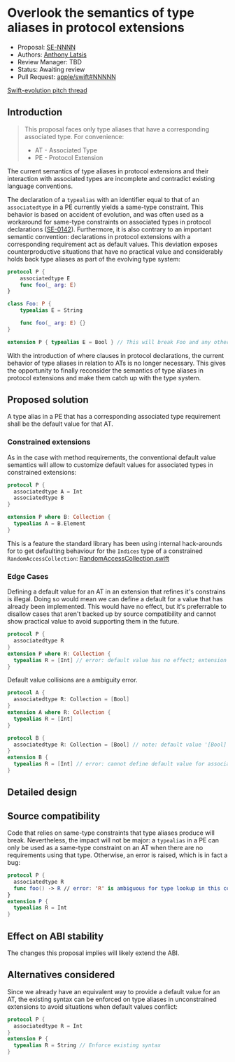 # Overlook the semantics of type aliases in protocol extensions

* Proposal: [SE-NNNN](NNNN-filename.md)
* Authors: [Anthony Latsis](https://github.com/AnthonyLatsis)
* Review Manager: TBD
* Status: Awaiting review
* Pull Request: [apple/swift#NNNNN]()

[Swift-evolution pitch thread](https://forums.swift.org/t/disallow-type-aliases-in-protocols/11965?u=anthonylatsis)

## Introduction

> This proposal faces only type aliases that have a corresponding associated type.
> For convenience:
> * AT - Associated Type
> * PE - Protocol Extension

The current semantics of type aliases in protocol extensions and their interaction with associated types are incomplete and contradict existing language conventions.

The declaration of a `typealias` with an identifier equal to that of an `associatedtype` in a PE currently yields a same-type constraint. This behavior is based on accident of evolution, and was often used as a workaround for same-type constraints on associated types in protocol declarations ([SE-0142](https://github.com/apple/swift-evolution/blob/master/proposals/0142-associated-types-constraints.md)). Furthermore, it is also contrary to an important semantic convention: declarations in protocol extensions with a corresponding requirement act as default values. This deviation exposes counterproductive situations that have no practical value and considerably holds back type aliases as part of the evolving type system:

```swift
protocol P {
    associatedtype E
    func foo(_ arg: E)
}

class Foo: P {
    typealias E = String

    func foo(_ arg: E) {}
}

extension P { typealias E = Bool } // This will break Foo and any other conformances to P and its descendants.
```

With the introduction of where clauses in protocol declarations, the current behavior of type aliases in relation to ATs is no longer necessary. This gives the opportunity to finally reconsider the semantics of type aliases in protocol extensions and make them catch up with the type system.

## Proposed solution

A type alias in a PE that has a corresponding associated type requirement shall be the default value for that AT. 

### Constrained extensions

As in the case with method requirements, the conventional default value semantics will allow to customize default values for associated types in constrained extensions:

``` swift
protocol P {
  associatedtype A = Int
  associatedtype B
}

extension P where B: Collection {
  typealias A = B.Element
}
```
This is a feature the standard library has been using internal hack-arounds for to get defaulting behaviour for the `Indices` type of a constrained `RandomAccessCollection`: [RandomAccessCollection.swift](https://github.com/apple/swift/blob/master/stdlib/public/core/RandomAccessCollection.swift#L270-L273)

### Edge Cases

Defining a default value for an AT in an extension that refines it's constrains is illegal. Doing so would mean we can define a default for a value that has already been implemented. This would have no effect, but it's preferrable to disallow cases that aren't backed up by source compatibility and cannot show practical value to avoid supporting them in the future.

``` swift
protocol P {
  associatedtype R
}
extension P where R: Collection { 
  typealias R = [Int] // error: default value has no effect; extension constrined with 'R' implies an existing value for 'R'.
}
```

Default value collisions are a ambiguity error.
``` swift
protocol A {
  associatedtype R: Collection = [Bool] 
}
extension A where R: Collection { 
  typealias R = [Int]
}

protocol B {
  associatedtype R: Collection = [Bool] // note: default value '[Bool]' was previously defined here
}
extension B { 
  typealias R = [Int] // error: cannot define default value for associated type 'A' with existing default value '[Bool]'.
}
```


## Detailed design

## Source compatibility

Code that relies on same-type constraints that type aliases produce will break. Nevertheless, the impact will not be major: a `typealias` in a PE can only be used as a same-type constraint on an AT when there are no requirements using that type. Otherwise, an error is raised, which is in fact a bug:

``` swift
protocol P {
  associatedtype R
  func foo() -> R // error: 'R' is ambiguous for type lookup in this context
}
extension P {
  typealias R = Int
}
```

## Effect on ABI stability

The changes this proposal implies will likely extend the ABI. 

## Alternatives considered

Since we already have an equivalent way to provide a default value for an AT, the existing syntax can be enforced on type aliases in unconstrained extensions to avoid situations when default values conflict:

``` swift
protocol P {
  associatedtype R = Int
}
extension P {
  typealias R = String // Enforce existing syntax
}
```
